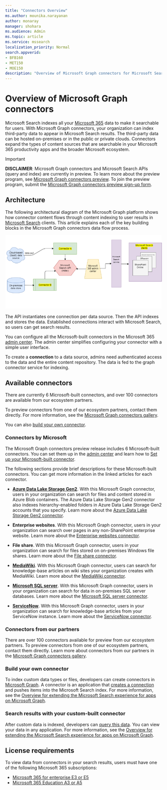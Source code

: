 ```yaml
---
title: "Connectors Overview"
ms.author: mounika.narayanan
author: monaray
manager: shohara
ms.audience: Admin
ms.topic: article
ms.service: mssearch
localization_priority: Normal
search.appverid:
- BFB160
- MET150
- MOE150
description: "Overview of Microsoft Graph connectors for Microsoft Search"
---
```


# Overview of Microsoft Graph connectors

Microsoft Search indexes all your [Microsoft 365](https://www.microsoft.com/microsoft-365) data to make it searchable for users. With Microsoft Graph connectors, your organization can index third-party data to appear in Microsoft Search results. The third-party data can be hosted on-premises or in the public or private clouds. Connectors expand the types of content sources that are searchable in your Microsoft 365 productivity apps and the broader Microsoft ecosystem.

> [!IMPORTANT]
> **DISCLAIMER**: Microsoft Graph connectors and Microsoft Search APIs (query and index) are currently in preview. To learn more about the preview program, see [Microsoft Graph connectors preview](connectors-preview.md). To join the preview program, submit the [Microsoft Graph connectors preview sign-up form](https://forms.office.com/Pages/ResponsePage.aspx?id=v4j5cvGGr0GRqy180BHbRxWYgu82J_RFnMMATAS6_chUNVYwNU1CMDNZUDBSSDZKWVo2RDJDRjRLQi4u).

## Architecture
The following architectural diagram of the Microsoft Graph platform shows how connector content flows through content indexing to user results in [Microsoft Search](https://docs.microsoft.com/microsoftsearch/overview-microsoft-search) clients. This article explains each of the key building blocks in the Microsoft Graph connectors data flow process.

![Diagram: on-premises and cloud-based data is pulled by connectors and indexed by the Microsoft Search API, and then the Microsoft Search service delivers the results to users.](media/highlevel-connectors_FINAL.png)

The API instantiates one connection per data source. Then the API indexes and stores the data. Established connections interact with Microsoft Search, so users can get search results.

You can configure all the Microsoft-built connectors in the Microsoft 365 [admin center](https://admin.microsoft.com). The admin center simplifies configuring your connector with a simple user interface.

To create a **connection** to a data source, admins need authenticated access to the data and the entire content repository. The data is fed to the graph connector service for indexing.

## Available connectors
There are currently 6 Microsoft-built connectors, and over 100 connectors are available from our ecosystem partners.

To preview connectors from one of our ecosystem partners, contact them directly. For more information, see the [Microsoft Graph connectors gallery](connectors-gallery.md).

You can also [build your own connector](https://docs.microsoft.com/graph/search-concept-overview).

### Connectors by Microsoft
The Microsoft Graph connectors preview release includes 6 Microsoft-built connectors. You can set them up in the [admin center](https://admin.microsoft.com) and learn how to [Set up your Microsoft-built connector](configure-connector.md).

The following sections provide brief descriptions for these Microsoft-built connectors. You can get more information in the linked articles for each connector.

- **[Azure Data Lake Storage Gen2](https://docs.microsoft.com/azure/storage/blobs/data-lake-storage-introduction)**. With this Microsoft Graph connector, users in your organization can search for files and content stored in Azure Blob containers. The Azure Data Lake Storage Gen2 connector also indexes hierarchy-enabled folders in Azure Data Lake Storage Gen2 accounts that you specify.
Learn more about the [Azure Data Lake Storage Gen2 connector](azure-data-lake-connector.md).

- **Enterprise websites**. With this Microsoft Graph connector, users in your organization can search over pages in any non-SharePoint enterprise website.
Learn more about the [Enterprise websites connector](enterprise-web-connector.md).

- **File share**. With this Microsoft Graph connector, users in your organization can search for files stored on on-premises Windows file shares.
Learn more about the [File share connector](file-share-connector.md).

- **[MediaWiki](https://www.mediawiki.org/wiki/MediaWiki)**. With this Microsoft Graph connector, users can search for knowledge-base articles on wiki sites your organization creates with MediaWiki.
Learn more about the [MediaWiki connector](mediawiki-connector.md).

- **[Microsoft SQL server](https://www.microsoft.com/sql-server/sql-server-2017)**. With this Microsoft Graph connector, users in your organization can search for data in on-premises SQL server databases.
Learn more about the [Microsoft SQL server connector](MSSQL-connector.md).

- **[ServiceNow](https://www.servicenow.com)**. With this Microsoft Graph connector, users in your organization can search for knowledge-base articles from your ServiceNow instance.
Learn more about the [ServiceNow connector](servicenow-connector.md).

### Connectors from our partners
There are over 100 connectors available for preview from our ecosystem partners. To preview connectors from one of our ecosystem partners, contact them directly.
Learn more about connectors from our partners in the [Microsoft Graph connectors gallery](connectors-gallery.md).

### Build your own connector
To index custom data types or files, developers can create connectors in [Microsoft Graph](https://developer.microsoft.com/graph/). A connector is an application that [creates a connection](https://docs.microsoft.com/graph/search-index-manage-connections) and pushes items into the Microsoft Search index. For more information, see the [Overview for extending the Microsoft Search experience for apps on Microsoft Graph](https://docs.microsoft.com/graph/search-concept-overview).

### Search results with your custom-built connector
After custom data is indexed, developers can [query this data](https://docs.microsoft.com/graph/search-concept-custom-types). You can view your data in any application. For more information, see the [Overview for extending the Microsoft Search experience for apps on Microsoft Graph](https://docs.microsoft.com/graph/search-concept-overview).

## License requirements
To view data from connectors in your search results, users must have one of the following Microsoft 365 subscriptions:
- <a href="https://www.microsoft.com/microsoft-365/compare-all-microsoft-365-plans" target="_blank">Microsoft 365 for enterprise E3 or E5</a>
- <a href="https://www.microsoft.com/microsoft-365/academic/compare-office-365-education-plans?activetab=tab:primaryr1" target="_blank">Microsoft 365 Education A3 or A5</a>
